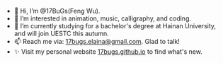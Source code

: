 - 👋 Hi, I’m @17BuGs(Feng Wu).
- 👀 I’m interested in animation, music, calligraphy, and coding.
- 🌱 I’m currently studying for a bachelor's degree at Hainan University, and will join UESTC this autumn.
- 📫 Reach me via: 17bugs.elaina@gmail.com. Glad to talk!
- ✨ Visit my personal website [17bugs.github.io](https://17bugs.github.io/) to find what's new.

<!---
17BuGs/17BuGs is a ✨ special ✨ repository because its `README.md` (this file) appears on your GitHub profile.
You can click the Preview link to take a look at your changes.
--->
